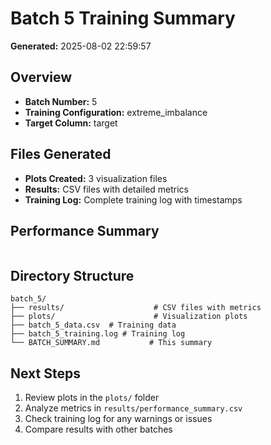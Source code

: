 # Batch 5 Training Summary

**Generated:** 2025-08-02 22:59:57

## Overview
- **Batch Number:** 5
- **Training Configuration:** extreme_imbalance
- **Target Column:** target

## Files Generated
- **Plots Created:** 3 visualization files
- **Results:** CSV files with detailed metrics
- **Training Log:** Complete training log with timestamps

## Performance Summary
```

```

## Directory Structure
```
batch_5/
├── results/                    # CSV files with metrics
├── plots/                      # Visualization plots
├── batch_5_data.csv  # Training data
├── batch_5_training.log # Training log
└── BATCH_SUMMARY.md           # This summary
```

## Next Steps
1. Review plots in the `plots/` folder
2. Analyze metrics in `results/performance_summary.csv`
3. Check training log for any warnings or issues
4. Compare results with other batches
